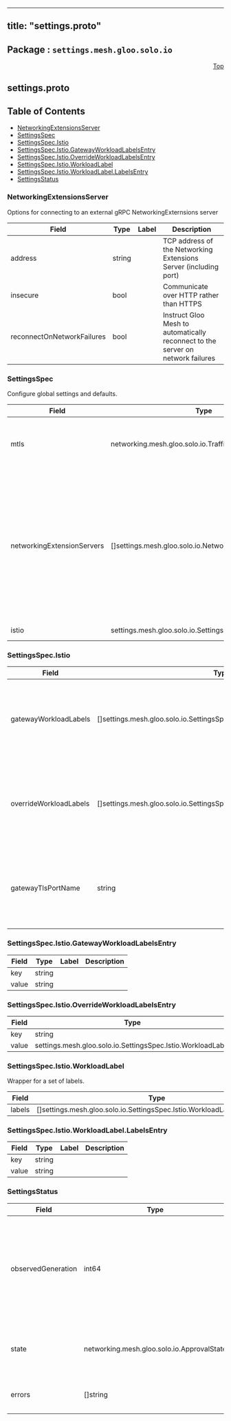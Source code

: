 
---
title: "settings.proto"
---

## Package : `settings.mesh.gloo.solo.io`



<a name="top"></a>

<a name="API Reference for settings.proto"></a>
<p align="right"><a href="#top">Top</a></p>

## settings.proto


## Table of Contents
  - [NetworkingExtensionsServer](#settings.mesh.gloo.solo.io.NetworkingExtensionsServer)
  - [SettingsSpec](#settings.mesh.gloo.solo.io.SettingsSpec)
  - [SettingsSpec.Istio](#settings.mesh.gloo.solo.io.SettingsSpec.Istio)
  - [SettingsSpec.Istio.GatewayWorkloadLabelsEntry](#settings.mesh.gloo.solo.io.SettingsSpec.Istio.GatewayWorkloadLabelsEntry)
  - [SettingsSpec.Istio.OverrideWorkloadLabelsEntry](#settings.mesh.gloo.solo.io.SettingsSpec.Istio.OverrideWorkloadLabelsEntry)
  - [SettingsSpec.Istio.WorkloadLabel](#settings.mesh.gloo.solo.io.SettingsSpec.Istio.WorkloadLabel)
  - [SettingsSpec.Istio.WorkloadLabel.LabelsEntry](#settings.mesh.gloo.solo.io.SettingsSpec.Istio.WorkloadLabel.LabelsEntry)
  - [SettingsStatus](#settings.mesh.gloo.solo.io.SettingsStatus)







<a name="settings.mesh.gloo.solo.io.NetworkingExtensionsServer"></a>

### NetworkingExtensionsServer
Options for connecting to an external gRPC NetworkingExternsions server


| Field | Type | Label | Description |
| ----- | ---- | ----- | ----------- |
| address | string |  | TCP address of the Networking Extensions Server (including port) |
| insecure | bool |  | Communicate over HTTP rather than HTTPS |
| reconnectOnNetworkFailures | bool |  | Instruct Gloo Mesh to automatically reconnect to the server on network failures |






<a name="settings.mesh.gloo.solo.io.SettingsSpec"></a>

### SettingsSpec
Configure global settings and defaults.


| Field | Type | Label | Description |
| ----- | ---- | ----- | ----------- |
| mtls | networking.mesh.gloo.solo.io.TrafficPolicySpec.MTLS |  | Configure default mTLS settings for TrafficTargets (MTLS declared in TrafficPolicies take precedence) |
| networkingExtensionServers | []settings.mesh.gloo.solo.io.NetworkingExtensionsServer | repeated | Configure Gloo Mesh networking to communicate with one or more external gRPC NetworkingExtensions servers. Updates will be applied by the servers in the order they are listed (servers towards the end of the list take precedence). Note: Extension Servers have full write access to the output objects written by Gloo Mesh. |
| istio | settings.mesh.gloo.solo.io.SettingsSpec.Istio |  | Istio-specific discovery settings |






<a name="settings.mesh.gloo.solo.io.SettingsSpec.Istio"></a>

### SettingsSpec.Istio



| Field | Type | Label | Description |
| ----- | ---- | ----- | ----------- |
| gatewayWorkloadLabels | []settings.mesh.gloo.solo.io.SettingsSpec.Istio.GatewayWorkloadLabelsEntry | repeated | The workload labels used during discovery to detect ingress gateways for a mesh. If not specified, will default to `{"istio": "ingressgateway"}`. To override the labels for a specific cluster, use `override_workload_labels`. |
| overrideWorkloadLabels | []settings.mesh.gloo.solo.io.SettingsSpec.Istio.OverrideWorkloadLabelsEntry | repeated | Override the gateway workload labels on a per-cluster basis. The key to the map is a k8s cluster name, and the value is a labels map. If an entry is found for a given cluster, it will be used, otherwise we will fall back to `gateway_workload_labels`. |
| gatewayTlsPortName | string |  | The name of the TLS port used to detect ingress gateways. Services must have a port with this name in order to be recognized as an ingress gateway during discovery. If not specified, will default to `tls`. |






<a name="settings.mesh.gloo.solo.io.SettingsSpec.Istio.GatewayWorkloadLabelsEntry"></a>

### SettingsSpec.Istio.GatewayWorkloadLabelsEntry



| Field | Type | Label | Description |
| ----- | ---- | ----- | ----------- |
| key | string |  |  |
| value | string |  |  |






<a name="settings.mesh.gloo.solo.io.SettingsSpec.Istio.OverrideWorkloadLabelsEntry"></a>

### SettingsSpec.Istio.OverrideWorkloadLabelsEntry



| Field | Type | Label | Description |
| ----- | ---- | ----- | ----------- |
| key | string |  |  |
| value | settings.mesh.gloo.solo.io.SettingsSpec.Istio.WorkloadLabel |  |  |






<a name="settings.mesh.gloo.solo.io.SettingsSpec.Istio.WorkloadLabel"></a>

### SettingsSpec.Istio.WorkloadLabel
Wrapper for a set of labels.


| Field | Type | Label | Description |
| ----- | ---- | ----- | ----------- |
| labels | []settings.mesh.gloo.solo.io.SettingsSpec.Istio.WorkloadLabel.LabelsEntry | repeated |  |






<a name="settings.mesh.gloo.solo.io.SettingsSpec.Istio.WorkloadLabel.LabelsEntry"></a>

### SettingsSpec.Istio.WorkloadLabel.LabelsEntry



| Field | Type | Label | Description |
| ----- | ---- | ----- | ----------- |
| key | string |  |  |
| value | string |  |  |






<a name="settings.mesh.gloo.solo.io.SettingsStatus"></a>

### SettingsStatus



| Field | Type | Label | Description |
| ----- | ---- | ----- | ----------- |
| observedGeneration | int64 |  | The most recent generation observed in the the Settings metadata. If the observedGeneration does not match generation, the controller has not processed the most recent version of this resource. |
| state | networking.mesh.gloo.solo.io.ApprovalState |  | The state of the overall resource. It will only show accepted if no processing errors encountered. |
| errors | []string | repeated | Any errors encountered while processing Settings object. |





 <!-- end messages -->

 <!-- end enums -->

 <!-- end HasExtensions -->

 <!-- end services -->

